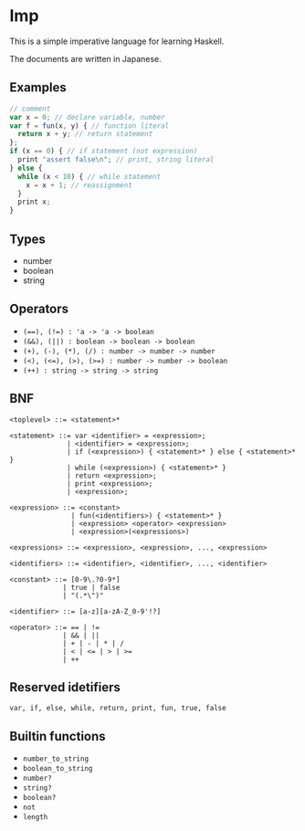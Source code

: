 Imp
===

This is a simple imperative language for learning Haskell.

The documents are written in Japanese.

Examples
--------

```javascript
// comment
var x = 0; // declare variable, number
var f = fun(x, y) { // function literal
  return x + y; // return statement
};
if (x == 0) { // if statement (not expression)
  print "assert false\n"; // print, string literal
} else {
  while (x < 10) { // while statement
    x = x + 1; // reassignment
  }
  print x;
}
```


Types
-----

- number
- boolean
- string


Operators
---------

- `(==), (!=) : 'a -> 'a -> boolean`
- `(&&), (||) : boolean -> boolean -> boolean`
- `(+), (-), (*), (/) : number -> number -> number`
- `(<), (<=), (>), (>=) : number -> number -> boolean`
- `(++) : string -> string -> string`


BNF
---

```
<toplevel> ::= <statement>*

<statement> ::= var <identifier> = <expression>;
              | <identifier> = <expression>;
              | if (<expression>) { <statement>* } else { <statement>* }
              | while (<expression>) { <statement>* }
              | return <expression>;
              | print <expression>;
              | <expression>;

<expression> ::= <constant>
               | fun(<identifiers>) { <statement>* }
               | <expression> <operator> <expression>
               | <expression>(<expressions>)

<expressions> ::= <expression>, <expression>, ..., <expression>

<identifiers> ::= <identifier>, <identifier>, ..., <identifier>

<constant> ::= [0-9\.?0-9*]
             | true | false
             | "(.*\")"

<identifier> ::= [a-z][a-zA-Z_0-9'!?]

<operator> ::= == | !=
             | && | ||
             | + | - | * | /
             | < | <= | > | >=
             | ++
```


Reserved idetifiers
-------------------

`var, if, else, while, return, print, fun, true, false`


Builtin functions
-----------------

- `number_to_string`
- `boolean_to_string`
- `number?`
- `string?`
- `boolean?`
- `not`
- `length`
